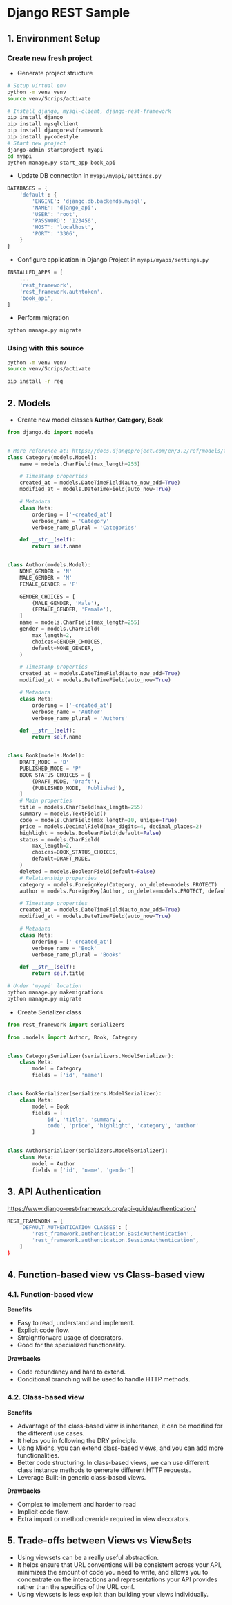 # Django REST Sample

## 1. Environment Setup

### Create new fresh project
- Generate project structure
```bash
# Setup virtual env
python -m venv venv
source venv/Scrips/activate

# Install django, mysql-client, django-rest-framework
pip install django
pip install mysqlclient
pip install djangorestframework
pip install pycodestyle
# Start new project
django-admin startproject myapi
cd myapi
python manage.py start_app book_api
```
- Update DB connection in `myapi/myapi/settings.py`
```python
DATABASES = {
    'default': {
        'ENGINE': 'django.db.backends.mysql',
        'NAME': 'django_api',
        'USER': 'root',
        'PASSWORD': '123456',
        'HOST': 'localhost',
        'PORT': '3306',
    }
}
```
- Configure application in Django Project in `myapi/myapi/settings.py`
```python
INSTALLED_APPS = [
    ...
    'rest_framework',
    'rest_framework.authtoken',
    'book_api',
]
```
- Perform migration
```bash
python manage.py migrate
```
### Using with this source
```bash
python -m venv venv
source venv/Scrips/activate

pip install -r req
```

## 2. Models
- Create new model classes <strong>Author, Category, Book</strong>
```python
from django.db import models


# More reference at: https://docs.djangoproject.com/en/3.2/ref/models/fields/
class Category(models.Model):
    name = models.CharField(max_length=255)

    # Timestamp properties
    created_at = models.DateTimeField(auto_now_add=True)
    modified_at = models.DateTimeField(auto_now=True)

    # Metadata
    class Meta:
        ordering = ['-created_at']
        verbose_name = 'Category'
        verbose_name_plural = 'Categories'

    def __str__(self):
        return self.name


class Author(models.Model):
    NONE_GENDER = 'N'
    MALE_GENDER = 'M'
    FEMALE_GENDER = 'F'

    GENDER_CHOICES = [
        (MALE_GENDER, 'Male'),
        (FEMALE_GENDER, 'Female'),
    ]
    name = models.CharField(max_length=255)
    gender = models.CharField(
        max_length=2,
        choices=GENDER_CHOICES,
        default=NONE_GENDER,
    )

    # Timestamp properties
    created_at = models.DateTimeField(auto_now_add=True)
    modified_at = models.DateTimeField(auto_now=True)

    # Metadata
    class Meta:
        ordering = ['-created_at']
        verbose_name = 'Author'
        verbose_name_plural = 'Authors'

    def __str__(self):
        return self.name


class Book(models.Model):
    DRAFT_MODE = 'D'
    PUBLISHED_MODE = 'P'
    BOOK_STATUS_CHOICES = [
        (DRAFT_MODE, 'Draft'),
        (PUBLISHED_MODE, 'Published'),
    ]
    # Main properties
    title = models.CharField(max_length=255)
    summary = models.TextField()
    code = models.CharField(max_length=10, unique=True)
    price = models.DecimalField(max_digits=4, decimal_places=2)
    highlight = models.BooleanField(default=False)
    status = models.CharField(
        max_length=2,
        choices=BOOK_STATUS_CHOICES,
        default=DRAFT_MODE,
    )
    deleted = models.BooleanField(default=False)
    # Relationship properties
    category = models.ForeignKey(Category, on_delete=models.PROTECT)
    author = models.ForeignKey(Author, on_delete=models.PROTECT, default=None)

    # Timestamp properties
    created_at = models.DateTimeField(auto_now_add=True)
    modified_at = models.DateTimeField(auto_now=True)

    # Metadata
    class Meta:
        ordering = ['-created_at']
        verbose_name = 'Book'
        verbose_name_plural = 'Books'

    def __str__(self):
        return self.title

```
```bash
# Under 'myapi' location
python manage.py makemigrations
python manage.py migrate
```
- Create Serializer class
```python
from rest_framework import serializers

from .models import Author, Book, Category


class CategorySerializer(serializers.ModelSerializer):
    class Meta:
        model = Category
        fields = ['id', 'name']


class BookSerializer(serializers.ModelSerializer):
    class Meta:
        model = Book
        fields = [
            'id', 'title', 'summary',
            'code', 'price', 'highlight', 'category', 'author'
        ]


class AuthorSerializer(serializers.ModelSerializer):
    class Meta:
        model = Author
        fields = ['id', 'name', 'gender']
```


## 3. API Authentication
https://www.django-rest-framework.org/api-guide/authentication/
```bash
REST_FRAMEWORK = {
    'DEFAULT_AUTHENTICATION_CLASSES': [
        'rest_framework.authentication.BasicAuthentication',
        'rest_framework.authentication.SessionAuthentication',
    ]
}
```


## 4. Function-based view vs Class-based view
### 4.1. Function-based view
<strong>Benefits</strong>
- Easy to read, understand and implement.
- Explicit code flow.
- Straightforward usage of decorators.
- Good for the specialized functionality.

<strong>Drawbacks</strong>
- Code redundancy and hard to extend.
- Conditional branching will be used to handle HTTP methods.

### 4.2. Class-based view
<strong>Benefits</strong>
- Advantage of the class-based view is inheritance, it can be modified for the different use cases.
- It helps you in following the DRY principle.
- Using Mixins, you can extend class-based views, and you can add more functionalities.
- Better code structuring. In class-based views, we can use different class instance methods to generate different HTTP requests.
- Leverage Built-in generic class-based views.

<strong>Drawbacks</strong>
- Complex to implement and harder to read
- Implicit code flow.
- Extra import or method override required in view decorators.

## 5. Trade-offs between Views vs ViewSets
- Using viewsets can be a really useful abstraction. 
- It helps ensure that URL conventions will be consistent across your API, minimizes the amount of code you need to write, and allows you to concentrate on the interactions and representations your API provides rather than the specifics of the URL conf.
- Using viewsets is less explicit than building your views individually.